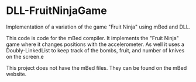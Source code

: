 # DLL-FruitNinjaGame
Implementation of a variation of the game "Fruit Ninja" using mBed and DLL.

This code is code for the mBed compiler. It implements the "Fruit Ninja" game where it changes positions with the accelerometer. As well it uses a Doubly-LinkedList to keep track of the bombs, fruit, and number of knives on the screen.e

This project does not have the mBed files. They can be found on the mBed website.

